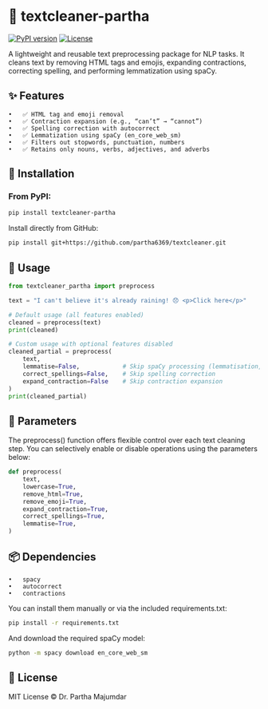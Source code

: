 # 🧹 textcleaner-partha

[![PyPI version](https://img.shields.io/pypi/v/textcleaner-partha?color=blue)](https://pypi.org/project/textcleaner-partha/)
[![License](https://img.shields.io/badge/license-MIT-green.svg)](LICENSE)

A lightweight and reusable text preprocessing package for NLP tasks.
It cleans text by removing HTML tags and emojis, expanding contractions, correcting spelling, and performing lemmatization using spaCy.

## ✨ Features
	•	✅ HTML tag and emoji removal
	•	✅ Contraction expansion (e.g., “can’t” → “cannot”)
	•	✅ Spelling correction with autocorrect
	•	✅ Lemmatization using spaCy (en_core_web_sm)
	•	✅ Filters out stopwords, punctuation, numbers
	•	✅ Retains only nouns, verbs, adjectives, and adverbs


## 🚀 Installation

### From PyPI:

```bash
pip install textcleaner-partha
```

Install directly from GitHub:

```bash
pip install git+https://github.com/partha6369/textcleaner.git
```

## 🧠 Usage

```python
from textcleaner_partha import preprocess

text = "I can't believe it's already raining! 😞 <p>Click here</p>"

# Default usage (all features enabled)
cleaned = preprocess(text)
print(cleaned)

# Custom usage with optional features disabled
cleaned_partial = preprocess(
    text,
    lemmatise=False,            # Skip spaCy processing (lemmatisation, POS filtering)
    correct_spellings=False,    # Skip spelling correction
    expand_contraction=False    # Skip contraction expansion
)
print(cleaned_partial)
```

## 🔧 Parameters

The preprocess() function offers flexible control over each text cleaning step. You can selectively enable or disable operations using the parameters below:

```python
def preprocess(
    text,
    lowercase=True,
    remove_html=True,
    remove_emoji=True,
    expand_contraction=True,
    correct_spellings=True,
    lemmatise=True,
)
```

## 📦 Dependencies

	•	spacy
	•	autocorrect
	•	contractions

You can install them manually or via the included requirements.txt:
```bash
pip install -r requirements.txt
```

And download the required spaCy model:
```bash
python -m spacy download en_core_web_sm
```


## 📄 License

MIT License © Dr. Partha Majumdar
